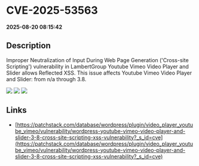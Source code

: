 # CVE-2025-53563

**2025-08-20 08:15:42**

## Description
Improper Neutralization of Input During Web Page Generation ('Cross-site Scripting') vulnerability in LambertGroup Youtube Vimeo Video Player and Slider allows Reflected XSS. This issue affects Youtube Vimeo Video Player and Slider: from n/a through 3.8.

![](https://img.shields.io/static/v1?label=Score&message=7.1&color=red)
![](https://img.shields.io/static/v1?label=Severity&message=HIGH&color=red)
![](https://img.shields.io/static/v1?label=CWE&message=XSS&color=green)

## Links
- [https://patchstack.com/database/wordpress/plugin/video_player_youtube_vimeo/vulnerability/wordpress-youtube-vimeo-video-player-and-slider-3-8-cross-site-scripting-xss-vulnerability?_s_id=cve](https://patchstack.com/database/wordpress/plugin/video_player_youtube_vimeo/vulnerability/wordpress-youtube-vimeo-video-player-and-slider-3-8-cross-site-scripting-xss-vulnerability?_s_id=cve)

